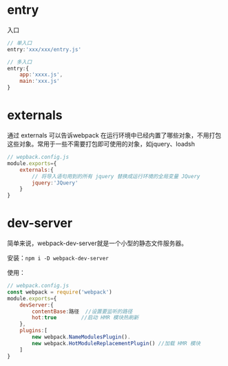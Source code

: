

# entry

入口

```js
// 单入口
entry:'xxx/xxx/entry.js'

// 多入口
entry:{				
    app:'xxxx.js',
    main:'xxx.js'
}
```



# externals

通过 externals 可以告诉webpack 在运行环境中已经内置了哪些对象，不用打包这些对象。常用于一些不需要打包即可使用的对象，如jquery、loadsh

```js
// wepback.config.js
module.exports={
	externals:{
        // 将导入语句用到的所有 jquery 替换成运行环境的全局变量 JQuery
		jquery:'JQuery'
	}
}
```



# dev-server

简单来说，webpack-dev-server就是一个小型的静态文件服务器。

安装：`npm i -D webpack-dev-server`

使用：

```js
// webpack.config.js
const webpack = require('webpack')
module.exports={
    devServer:{
        contentBase:路径	//设置要监听的路径
        hot:true		//启动 HMR 模块热刷新
    },
    plugins:[
        new webpack.NameModulesPlugin().
        new webpack.HotModuleReplacementPlugin() //加载 HMR 模块
    ]
}
```

